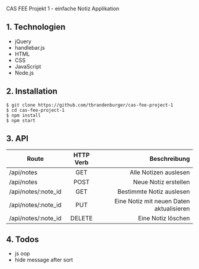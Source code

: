 CAS FEE Projekt 1 - einfache Notiz Applikation

## 1. Technologien
- jQuery
- handlebar.js
- HTML
- CSS
- JavaScript
- Node.js

## 2. Installation
```
$ git clone https://github.com/tbrandenburger/cas-fee-project-1
$ cd cas-fee-project-1
$ npm install
$ npm start
```

## 3. API

| Route        | HTTP Verb           | Beschreibung  |
| ------------- |:-------------:| -----:|
| /api/notes     | GET | Alle Notizen auslesen |
| /api/notes      | POST      |   Neue Notiz erstellen |
| /api/notes/:note_id | GET      |    Bestimmte Notiz auslesen |
| /api/notes/:note_id | PUT      |    Eine Notiz mit neuen Daten aktualisieren |
| /api/notes/:note_id | DELETE      |    Eine Notiz löschen |

## 4. Todos
- js oop
- hide message after sort
